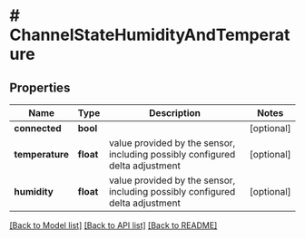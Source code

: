 # # ChannelStateHumidityAndTemperature

## Properties

Name | Type | Description | Notes
------------ | ------------- | ------------- | -------------
**connected** | **bool** |  | [optional]
**temperature** | **float** | value provided by the sensor, including possibly configured delta adjustment | [optional]
**humidity** | **float** | value provided by the sensor, including possibly configured delta adjustment | [optional]

[[Back to Model list]](../../README.md#models) [[Back to API list]](../../README.md#endpoints) [[Back to README]](../../README.md)
